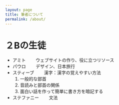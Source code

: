```yaml
---
layout: page
title: 筆者について
permalink: /about/
---
```


# ２Bの生徒

 * アミト
 　　ウェブサイトの作り、役に立つリソース
 * パウロ
 　　デザイン、日本旅行
 * スティーブ
 　　漢字：漢字の覚えやすい方法
   1. 一般的な部首
   2. 音読みと部首の関係
   3. 面白い話を作って簡単に書き方を暗記する
 * ステファニー
 　　文法
